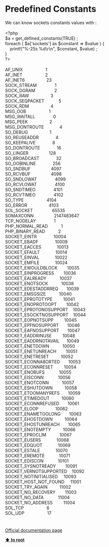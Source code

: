 # Predefined Constants




<div class="phpcode"><span class="html">
We can know sockets constants values with :<br><br><span class="default">&lt;?php<br>$a </span><span class="keyword">= </span><span class="default">get_defined_constants</span><span class="keyword">(</span><span class="default">TRUE</span><span class="keyword">) ;<br>foreach ( </span><span class="default">$a</span><span class="keyword">[</span><span class="string">&apos;sockets&apos;</span><span class="keyword">] as </span><span class="default">$constant </span><span class="keyword">=&gt; </span><span class="default">$value </span><span class="keyword">) {<br>&#xA0; &#xA0; </span><span class="default">printf</span><span class="keyword">(</span><span class="string">&quot;%-25s %d\r\n&quot;</span><span class="keyword">, </span><span class="default">$constant</span><span class="keyword">, </span><span class="default">$value</span><span class="keyword">) ;<br>}<br></span><span class="default">?&gt;<br></span><br>AF_UNIX&#xA0; &#xA0; &#xA0; &#xA0; &#xA0; &#xA0; &#xA0; &#xA0; &#xA0;&#xA0; 1<br>AF_INET&#xA0; &#xA0; &#xA0; &#xA0; &#xA0; &#xA0; &#xA0; &#xA0; &#xA0;&#xA0; 2<br>AF_INET6&#xA0; &#xA0; &#xA0; &#xA0; &#xA0; &#xA0; &#xA0; &#xA0; &#xA0; 23<br>SOCK_STREAM&#xA0; &#xA0; &#xA0; &#xA0; &#xA0; &#xA0; &#xA0;&#xA0; 1<br>SOCK_DGRAM&#xA0; &#xA0; &#xA0; &#xA0; &#xA0; &#xA0; &#xA0; &#xA0; 2<br>SOCK_RAW&#xA0; &#xA0; &#xA0; &#xA0; &#xA0; &#xA0; &#xA0; &#xA0; &#xA0; 3<br>SOCK_SEQPACKET&#xA0; &#xA0; &#xA0; &#xA0; &#xA0; &#xA0; 5<br>SOCK_RDM&#xA0; &#xA0; &#xA0; &#xA0; &#xA0; &#xA0; &#xA0; &#xA0; &#xA0; 4<br>MSG_OOB&#xA0; &#xA0; &#xA0; &#xA0; &#xA0; &#xA0; &#xA0; &#xA0; &#xA0;&#xA0; 1<br>MSG_WAITALL&#xA0; &#xA0; &#xA0; &#xA0; &#xA0; &#xA0; &#xA0;&#xA0; 0<br>MSG_PEEK&#xA0; &#xA0; &#xA0; &#xA0; &#xA0; &#xA0; &#xA0; &#xA0; &#xA0; 2<br>MSG_DONTROUTE&#xA0; &#xA0; &#xA0; &#xA0; &#xA0; &#xA0;&#xA0; 4<br>SO_DEBUG&#xA0; &#xA0; &#xA0; &#xA0; &#xA0; &#xA0; &#xA0; &#xA0; &#xA0; 1<br>SO_REUSEADDR&#xA0; &#xA0; &#xA0; &#xA0; &#xA0; &#xA0; &#xA0; 4<br>SO_KEEPALIVE&#xA0; &#xA0; &#xA0; &#xA0; &#xA0; &#xA0; &#xA0; 8<br>SO_DONTROUTE&#xA0; &#xA0; &#xA0; &#xA0; &#xA0; &#xA0; &#xA0; 16<br>SO_LINGER&#xA0; &#xA0; &#xA0; &#xA0; &#xA0; &#xA0; &#xA0; &#xA0;&#xA0; 128<br>SO_BROADCAST&#xA0; &#xA0; &#xA0; &#xA0; &#xA0; &#xA0; &#xA0; 32<br>SO_OOBINLINE&#xA0; &#xA0; &#xA0; &#xA0; &#xA0; &#xA0; &#xA0; 256<br>SO_SNDBUF&#xA0; &#xA0; &#xA0; &#xA0; &#xA0; &#xA0; &#xA0; &#xA0;&#xA0; 4097<br>SO_RCVBUF&#xA0; &#xA0; &#xA0; &#xA0; &#xA0; &#xA0; &#xA0; &#xA0;&#xA0; 4098<br>SO_SNDLOWAT&#xA0; &#xA0; &#xA0; &#xA0; &#xA0; &#xA0; &#xA0;&#xA0; 4099<br>SO_RCVLOWAT&#xA0; &#xA0; &#xA0; &#xA0; &#xA0; &#xA0; &#xA0;&#xA0; 4100<br>SO_SNDTIMEO&#xA0; &#xA0; &#xA0; &#xA0; &#xA0; &#xA0; &#xA0;&#xA0; 4101<br>SO_RCVTIMEO&#xA0; &#xA0; &#xA0; &#xA0; &#xA0; &#xA0; &#xA0;&#xA0; 4102<br>SO_TYPE&#xA0; &#xA0; &#xA0; &#xA0; &#xA0; &#xA0; &#xA0; &#xA0; &#xA0;&#xA0; 4104<br>SO_ERROR&#xA0; &#xA0; &#xA0; &#xA0; &#xA0; &#xA0; &#xA0; &#xA0; &#xA0; 4103<br>SOL_SOCKET&#xA0; &#xA0; &#xA0; &#xA0; &#xA0; &#xA0; &#xA0; &#xA0; 65535<br>SOMAXCONN&#xA0; &#xA0; &#xA0; &#xA0; &#xA0; &#xA0; &#xA0; &#xA0;&#xA0; 2147483647<br>TCP_NODELAY&#xA0; &#xA0; &#xA0; &#xA0; &#xA0; &#xA0; &#xA0;&#xA0; 1<br>PHP_NORMAL_READ&#xA0; &#xA0; &#xA0; &#xA0; &#xA0;&#xA0; 1<br>PHP_BINARY_READ&#xA0; &#xA0; &#xA0; &#xA0; &#xA0;&#xA0; 2<br>SOCKET_EINTR&#xA0; &#xA0; &#xA0; &#xA0; &#xA0; &#xA0; &#xA0; 10004<br>SOCKET_EBADF&#xA0; &#xA0; &#xA0; &#xA0; &#xA0; &#xA0; &#xA0; 10009<br>SOCKET_EACCES&#xA0; &#xA0; &#xA0; &#xA0; &#xA0; &#xA0;&#xA0; 10013<br>SOCKET_EFAULT&#xA0; &#xA0; &#xA0; &#xA0; &#xA0; &#xA0;&#xA0; 10014<br>SOCKET_EINVAL&#xA0; &#xA0; &#xA0; &#xA0; &#xA0; &#xA0;&#xA0; 10022<br>SOCKET_EMFILE&#xA0; &#xA0; &#xA0; &#xA0; &#xA0; &#xA0;&#xA0; 10024<br>SOCKET_EWOULDBLOCK&#xA0; &#xA0; &#xA0; &#xA0; 10035<br>SOCKET_EINPROGRESS&#xA0; &#xA0; &#xA0; &#xA0; 10036<br>SOCKET_EALREADY&#xA0; &#xA0; &#xA0; &#xA0; &#xA0;&#xA0; 10037<br>SOCKET_ENOTSOCK&#xA0; &#xA0; &#xA0; &#xA0; &#xA0;&#xA0; 10038<br>SOCKET_EDESTADDRREQ&#xA0; &#xA0; &#xA0;&#xA0; 10039<br>SOCKET_EMSGSIZE&#xA0; &#xA0; &#xA0; &#xA0; &#xA0;&#xA0; 10040<br>SOCKET_EPROTOTYPE&#xA0; &#xA0; &#xA0; &#xA0;&#xA0; 10041<br>SOCKET_ENOPROTOOPT&#xA0; &#xA0; &#xA0; &#xA0; 10042<br>SOCKET_EPROTONOSUPPORT&#xA0; &#xA0; 10043<br>SOCKET_ESOCKTNOSUPPORT&#xA0; &#xA0; 10044<br>SOCKET_EOPNOTSUPP&#xA0; &#xA0; &#xA0; &#xA0;&#xA0; 10045<br>SOCKET_EPFNOSUPPORT&#xA0; &#xA0; &#xA0;&#xA0; 10046<br>SOCKET_EAFNOSUPPORT&#xA0; &#xA0; &#xA0;&#xA0; 10047<br>SOCKET_EADDRINUSE&#xA0; &#xA0; &#xA0; &#xA0;&#xA0; 10048<br>SOCKET_EADDRNOTAVAIL&#xA0; &#xA0; &#xA0; 10049<br>SOCKET_ENETDOWN&#xA0; &#xA0; &#xA0; &#xA0; &#xA0;&#xA0; 10050<br>SOCKET_ENETUNREACH&#xA0; &#xA0; &#xA0; &#xA0; 10051<br>SOCKET_ENETRESET&#xA0; &#xA0; &#xA0; &#xA0; &#xA0; 10052<br>SOCKET_ECONNABORTED&#xA0; &#xA0; &#xA0;&#xA0; 10053<br>SOCKET_ECONNRESET&#xA0; &#xA0; &#xA0; &#xA0;&#xA0; 10054<br>SOCKET_ENOBUFS&#xA0; &#xA0; &#xA0; &#xA0; &#xA0; &#xA0; 10055<br>SOCKET_EISCONN&#xA0; &#xA0; &#xA0; &#xA0; &#xA0; &#xA0; 10056<br>SOCKET_ENOTCONN&#xA0; &#xA0; &#xA0; &#xA0; &#xA0;&#xA0; 10057<br>SOCKET_ESHUTDOWN&#xA0; &#xA0; &#xA0; &#xA0; &#xA0; 10058<br>SOCKET_ETOOMANYREFS&#xA0; &#xA0; &#xA0;&#xA0; 10059<br>SOCKET_ETIMEDOUT&#xA0; &#xA0; &#xA0; &#xA0; &#xA0; 10060<br>SOCKET_ECONNREFUSED&#xA0; &#xA0; &#xA0;&#xA0; 10061<br>SOCKET_ELOOP&#xA0; &#xA0; &#xA0; &#xA0; &#xA0; &#xA0; &#xA0; 10062<br>SOCKET_ENAMETOOLONG&#xA0; &#xA0; &#xA0;&#xA0; 10063<br>SOCKET_EHOSTDOWN&#xA0; &#xA0; &#xA0; &#xA0; &#xA0; 10064<br>SOCKET_EHOSTUNREACH&#xA0; &#xA0; &#xA0;&#xA0; 10065<br>SOCKET_ENOTEMPTY&#xA0; &#xA0; &#xA0; &#xA0; &#xA0; 10066<br>SOCKET_EPROCLIM&#xA0; &#xA0; &#xA0; &#xA0; &#xA0;&#xA0; 10067<br>SOCKET_EUSERS&#xA0; &#xA0; &#xA0; &#xA0; &#xA0; &#xA0;&#xA0; 10068<br>SOCKET_EDQUOT&#xA0; &#xA0; &#xA0; &#xA0; &#xA0; &#xA0;&#xA0; 10069<br>SOCKET_ESTALE&#xA0; &#xA0; &#xA0; &#xA0; &#xA0; &#xA0;&#xA0; 10070<br>SOCKET_EREMOTE&#xA0; &#xA0; &#xA0; &#xA0; &#xA0; &#xA0; 10071<br>SOCKET_EDISCON&#xA0; &#xA0; &#xA0; &#xA0; &#xA0; &#xA0; 10101<br>SOCKET_SYSNOTREADY&#xA0; &#xA0; &#xA0; &#xA0; 10091<br>SOCKET_VERNOTSUPPORTED&#xA0; &#xA0; 10092<br>SOCKET_NOTINITIALISED&#xA0; &#xA0;&#xA0; 10093<br>SOCKET_HOST_NOT_FOUND&#xA0; &#xA0;&#xA0; 11001<br>SOCKET_TRY_AGAIN&#xA0; &#xA0; &#xA0; &#xA0; &#xA0; 11002<br>SOCKET_NO_RECOVERY&#xA0; &#xA0; &#xA0; &#xA0; 11003<br>SOCKET_NO_DATA&#xA0; &#xA0; &#xA0; &#xA0; &#xA0; &#xA0; 11004<br>SOCKET_NO_ADDRESS&#xA0; &#xA0; &#xA0; &#xA0;&#xA0; 11004<br>SOL_TCP&#xA0; &#xA0; &#xA0; &#xA0; &#xA0; &#xA0; &#xA0; &#xA0; &#xA0;&#xA0; 6<br>SOL_UDP&#xA0; &#xA0; &#xA0; &#xA0; &#xA0; &#xA0; &#xA0; &#xA0; &#xA0;&#xA0; 17</span>
</div>
  

#

[Official documentation page](https://www.php.net/manual/en/sockets.constants.php)

**[⬆ to root](/)**